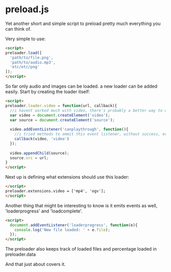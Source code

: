 # preload.js
Yet another short and simple script to preload pretty much everything you can think of.

Very simple to use:

```html
<script>
preloader.load([
  'path/to/file.png',
  'path/to/audio.mp3',
  'etc/etc/png'
]);
</script>
```

So far only audio and images can be loaded. a new loader can be added easily.
Start by creating the loader itself:
```html
<script>
preloader.loader.video = function(url, callback){
  //i havent worked much with video, there's probably a better way to do this.
  var video = document.createElement('video');
  var source = document.createElement('source');
  
  video.addEventListener('canplaythrough', function(){
    //i tried methods to ommit this event listener, without success, every loader must have an event listener to execute the callback
    callback(video, 'video')
  });
  
  video.appendChild(source);
  source.src = url;
}
</script>
```

Next up is defining what extensions should use this loader:
```html
</script>
preloader.extensions.video = ['mp4', 'ogv'];
</script>
```

Another thing that might be interesting to know is it emits events as well, 'loaderprogress' and 'loadcomplete'.
```html
<script>
  document.addEventListener('loaderprogress', function(e){
    console.log('New file loaded: ' + e.file);
  });
</script>
```

The preloader also keeps track of loaded files and percentage loaded in preloader.data 

And that just about covers it.
